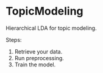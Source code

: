 # TopicModeling

Hierarchical LDA for topic modeling.

Steps:

1. Retrieve your data.
2. Run preprocessing.
3. Train the model.
